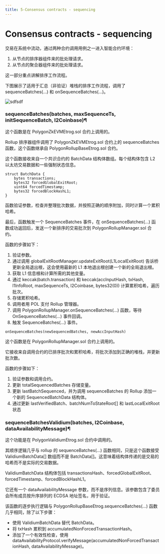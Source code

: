 ```yaml
---
title: 5-Consensus contracts - sequencing
---
```


# Consensus contracts - sequencing

交易在系统中流动，通过两种合约调用用例之一进入智能合约环境：

1. 从节点的排序器组件来的批处理请求。
2. 从节点的聚合器组件来的批处理请求。

这一部分重点讲解排序工作流程。

下图展示了适用于汇总（非验证）堆栈的排序工作流程，调用了 sequenceBatches(...) 和 onSequenceBatches(...)。

![sdfsdf](https://docs.polygon.technology/img/cdk/high-level-architecture/sequencing-flow.png)

### sequenceBatches(batches, maxSequenceTs, initSequenceBatch, l2Coinbase)¶

这个函数是在 PolygonZkEVMEtrog.sol 合约上调用的。

Rollup 排序器组件调用了 PolygonZkEVMEtrog.sol 合约上的 sequenceBatches 函数，这个函数继承自 PolygonRollupBaseEtrog.sol 合约。

这个函数接收来自一个共识合约的 BatchData 结构体数组。每个结构体包含 L2 以太坊交易数据和一些强制状态信息。

```solidity
struct BatchData {
    bytes transactions;
    bytes32 forcedGlobalExitRoot;
    uint64 forcedTimestamp;
    bytes32 forcedBlockHashL1;
}
```

函数验证参数，检查并整理批次数据，并按照正确的顺序附加，同时计算一个累积哈希。

最后，函数触发一个 SequenceBatches 事件，在 onSequenceBatches(...) 函数成功返回后，发送一个新排序的交易批次到 PolygonRollupManager.sol 合约。

函数的步骤如下：

1. 验证参数。
2. 通过调用 globalExitRootManager.updateExitRoot(L1LocalExitRoot) 告诉桥更新全局退出根，这会使用最新的 L1 本地退出根创建一个新的全局退出根。
3. 获取 L1 信息根和计算所需的其他变量。
4. 通过 keccak(batch.transaction) 和 keccak(accInputHash, txHash, l1InfoRoot, maxSequenceTs, l2Coinbase, bytes32(0)) 计算累积哈希，遍历批次。
5. 存储累积哈希。
6. 调用者用 POL 支付 Rollup 管理器。
7. 调用 PolygonRollupManager.onSequenceBatches(...) 函数，等待 OnSequenceBatches(...) 事件回调。
8. 触发 SequenceBatches(...) 事件。

```solidity
onSequenceBatches(newSequencedBatches, newAccInputHash)
```

这个函数是在 PolygonRollupManager.sol 合约上调用的。

它接收来自调用合约的已排序批次和累积哈希，将批次添加到正确的堆栈，并更新批次数。

函数的步骤如下：

1. 验证参数和调用合约。
2. 更新 totalSequencedBatches 存储变量。
3. 更新 lastBatchSequenced，并为调用 sequenceBatches 的 Rollup 添加一个新的 SequencedBatchData 结构体。
4. 通过更新 lastVerifiedBatch、batchNumToStateRoot[] 和 lastLocalExitRoot 状态

### sequenceBatchesValidium(batches, l2Coinbase, dataAvailabilityMessage)¶

这个功能是在 PolygonValidiumEtrog.sol 合约中调用的。

其顺序逻辑几乎与 rollup 的 sequenceBatches(...) 函数相同，只是这个函数接受 ValidiumBatchData[] 数组而不是 BatchData[]。这意味着结构体传递的是交易的哈希而不是实际的交易数据。

ValidiumBatchData 结构体包括 transactionsHash、forcedGlobalExitRoot、forcedTimestamp、forcedBlockHashL1。

它还有一个 dataAvailabilityMessage 参数，而不是序列信息。该参数包含了委员会所有成员按升序排列的 ECDSA 地址签名，用于验证。

该函数的逐步执行逻辑与 PolygonRollupBaseEtrog.sequenceBatches(...) 函数几乎相同，除了以下步骤：

- 使用 ValidiumBatchData 替代 BatchData。
- 将 txHash 累积到 accumulatedNonForcedTransactionHash。
- 添加了一个有效性检查，使用 dataAvailabilityProtocol.verifyMessage(accumulatedNonForcedTransactionHash, dataAvailabilityMessage)。